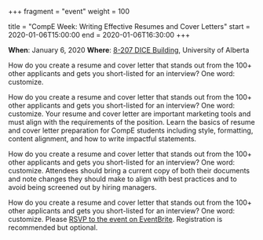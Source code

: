 +++
fragment = "event"
weight = 100

title = "CompE Week: Writing Effective Resumes and Cover Letters"
start = 2020-01-06T15:00:00
end = 2020-01-06T16:30:00
+++

**When**: January 6, 2020
**Where**: [8-207 DICE Building](https://t.ly/1rA85), University of Alberta

How do you create a resume and cover letter that stands out from the 100+ other applicants and gets you short-listed for an interview? One word: customize.

How do you create a resume and cover letter that stands out from the 100+ other applicants and gets you short-listed for an interview? One word: customize.
Your resume and cover letter are important marketing tools and must align with the requirements of the position. Learn the basics of resume and cover letter preparation for CompE students including style, formatting, content alignment, and how to write impactful statements.

How do you create a resume and cover letter that stands out from the 100+ other applicants and gets you short-listed for an interview? One word: customize.
Attendees should bring a current copy of both their documents and note changes they should make to align with best practices and to avoid being screened out by hiring managers.

How do you create a resume and cover letter that stands out from the 100+ other applicants and gets you short-listed for an interview? One word: customize.
Please [RSVP to the event on EventBrite](https://www.eventbrite.ca/e/compe-week-writing-effective-resumes-cover-letters-registration-85996480789). Registration is recommended but optional.
